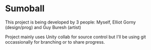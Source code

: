 # Sumoball

This project is being developed by 3 people: Myself, Elliot Gorny (design/prog) and Guy Buresh (artist)

Project mainly uses Unity collab for source control but I'll be using git occassionally for branching or to share progress.
